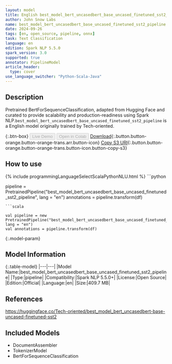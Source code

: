 ```yaml
---
layout: model
title: English best_model_bert_uncasedbert_base_uncased_finetuned_sst2_pipeline pipeline BertForSequenceClassification from Tech-oriented
author: John Snow Labs
name: best_model_bert_uncasedbert_base_uncased_finetuned_sst2_pipeline
date: 2024-09-26
tags: [en, open_source, pipeline, onnx]
task: Text Classification
language: en
edition: Spark NLP 5.5.0
spark_version: 3.0
supported: true
annotator: PipelineModel
article_header:
  type: cover
use_language_switcher: "Python-Scala-Java"
---
```


## Description

Pretrained BertForSequenceClassification, adapted from Hugging Face and curated to provide scalability and production-readiness using Spark NLP.`best_model_bert_uncasedbert_base_uncased_finetuned_sst2_pipeline` is a English model originally trained by Tech-oriented.

{:.btn-box}
<button class="button button-orange" disabled>Live Demo</button>
<button class="button button-orange" disabled>Open in Colab</button>
[Download](https://s3.amazonaws.com/auxdata.johnsnowlabs.com/public/models/best_model_bert_uncasedbert_base_uncased_finetuned_sst2_pipeline_en_5.5.0_3.0_1727373560689.zip){:.button.button-orange.button-orange-trans.arr.button-icon}
[Copy S3 URI](s3://auxdata.johnsnowlabs.com/public/models/best_model_bert_uncasedbert_base_uncased_finetuned_sst2_pipeline_en_5.5.0_3.0_1727373560689.zip){:.button.button-orange.button-orange-trans.button-icon.button-copy-s3}

## How to use



<div class="tabs-box" markdown="1">
{% include programmingLanguageSelectScalaPythonNLU.html %}
```python

pipeline = PretrainedPipeline("best_model_bert_uncasedbert_base_uncased_finetuned_sst2_pipeline", lang = "en")
annotations =  pipeline.transform(df)   

```
```scala

val pipeline = new PretrainedPipeline("best_model_bert_uncasedbert_base_uncased_finetuned_sst2_pipeline", lang = "en")
val annotations = pipeline.transform(df)

```
</div>

{:.model-param}
## Model Information

{:.table-model}
|---|---|
|Model Name:|best_model_bert_uncasedbert_base_uncased_finetuned_sst2_pipeline|
|Type:|pipeline|
|Compatibility:|Spark NLP 5.5.0+|
|License:|Open Source|
|Edition:|Official|
|Language:|en|
|Size:|409.7 MB|

## References

https://huggingface.co/Tech-oriented/best_model_bert_uncasedbert-base-uncased-finetuned-sst2

## Included Models

- DocumentAssembler
- TokenizerModel
- BertForSequenceClassification